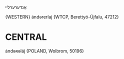 אַנדערערליי

{WESTERN}
ándərerlaj {WTCP, Berettyó-Újfalu, 47212}

CENTRAL
========

àndəʀəláj {POLAND, Wolbrom, 50196}